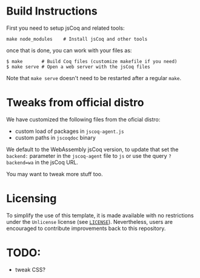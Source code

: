 # Build Instructions

First you need to setup jsCoq and related tools:
```
make node_modules    # Install jsCoq and other tools
```

once that is done, you can work with your files as:

```
$ make       # Build Coq files (customize makefile if you need)
$ make serve # Open a web server with the jsCoq files
```

Note that `make serve` doesn't need to be restarted after a regular
`make`.

# Tweaks from official distro

We have customized the following files from the oficial distro:

+ custom load of packages in `jscoq-agent.js`
+ custom paths in `jscoqdoc` binary

We default to the WebAssembly jsCoq version, to update that set the
`backend:` parameter in the `jscoq-agent` file to `js` or use the
query `?backend=wa` in the jsCoq URL.

You may want to tweak more stuff too.

# Licensing

To simplify the use of this template, it is made available with no restrictions under the `Unlicense` license (see [`LICENSE`](LICENSE)).
Nevertheless, users are encouraged to contribute improvements back to this repository.

# TODO:

- tweak CSS?
